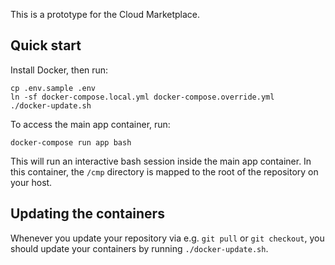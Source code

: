 This is a prototype for the Cloud Marketplace.

## Quick start

Install Docker, then run:

```
cp .env.sample .env
ln -sf docker-compose.local.yml docker-compose.override.yml
./docker-update.sh
```

To access the main app container, run:

```
docker-compose run app bash
```

This will run an interactive bash session inside the main app 
container. In this container, the `/cmp` directory is mapped to
the root of the repository on your host.

## Updating the containers

Whenever you update your repository via e.g. `git pull` or
`git checkout`, you should update your containers by running
`./docker-update.sh`.

